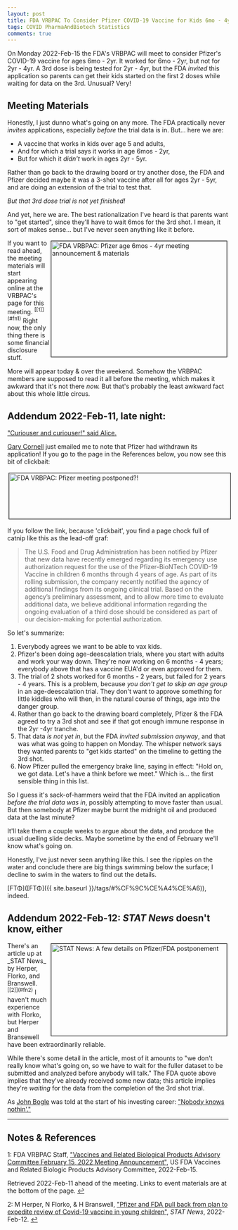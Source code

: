 ```yaml
---
layout: post
title: FDA VRBPAC To Consider Pfizer COVID-19 Vaccine for Kids 6mo - 4yr
tags: COVID PharmaAndBiotech Statistics
comments: true
---
```


On Monday 2022-Feb-15 the FDA's VRBPAC will meet to consider Pfizer's COVID-19 vaccine for
ages 6mo - 2yr.  It worked for 6mo - 2yr, but not for 2yr - 4yr.  A 3rd dose is being
tested for 2yr - 4yr, but the FDA _invited_ this application so parents can get their kids
started on the first 2 doses while waiting for data on the 3rd.  Unusual?  Very!  

## Meeting Materials  

Honestly, I just dunno what's going on any more.  The FDA practically never _invites_
applications, especially _before_ the trial data is in.  But&hellip; here we are: 
- A vaccine that works in kids over age 5 and adults,
- And for which a trial says it works in age 6mos - 2yr,
- But for which it _didn't_ work in ages 2yr - 5yr.  

Rather than go back to the drawing board or try another dose, the FDA and Pfizer decided
maybe it was a 3-shot vaccine after all for ages 2yr - 5yr, and are doing an extension of
the trial to test that.  

_But that 3rd dose trial is not yet finished!_  

And yet, here we are.  The best rationalization I've heard is that parents want to "get
started", since they'll have to wait 6mos for the 3rd shot.  I mean, it sort of makes
sense&hellip; but I've never seen anything like it before.  

<img src="{{ site.baseurl }}/images/2022-02-11-upcoming-pfizer-kids-fda-vrbpac-announcement.jpg" width="400" height="263" alt="FDA VRBPAC: Pfizer age 6mos - 4yr meeting announcement &amp; materials" title="FDA VRBPAC: Pfizer age 6mos - 4yr meeting announcement &amp; materials" style="float: right; margin: 3px 3px 3px 3px; border: 1px solid #000000;">
If you want to read ahead, the meeting materials will start appearing online at the
VRBPAC's page for this meeting. <sup id="fn1a">[[1]](#fn1)</sup>  Right now, the only
thing there is some financial disclosure stuff.  

More will appear today &amp; over the weekend.  Somehow the VRBPAC members are supposed to
read it all before the meeting, which makes it awkward that it's not there _now._  But
that's probably the least awkward fact about this whole little circus.  


## Addendum 2022-Feb-11, late night:  

["Curiouser and curiouser!" said Alice.](https://www.cs.cmu.edu/~rgs/alice-II.html)  

[Gary Cornell](https://www.garycornell.com/) just emailed me to note that Pfizer had
withdrawn its application!  If you go to the page in the References below, you now see
this bit of clickbait:  

<img src="{{ site.baseurl }}/images/2022-02-11-upcoming-pfizer-kids-fda-vrbpac-postponement.jpg" width="730" height="104" alt="FDA VRBPAC: Pfizer meeting postponed?!" title="FDA VRBPAC: Pfizer meeting postponed?!" style="display: inline-block; margin: 3px 3px 3px 3px; border: 1px solid #000000;">

If you follow the link, because 'clickbait', you find a page chock full of catnip like
this as the lead-off graf:  

> The U.S. Food and Drug Administration has been notified by Pfizer that new data have
> recently emerged regarding its emergency use authorization request for the use of the
> Pfizer-BioNTech COVID-19 Vaccine in children 6 months through 4 years of age. As part of
> its rolling submission, the company recently notified the agency of additional findings
> from its ongoing clinical trial. Based on the agency’s preliminary assessment, and to
> allow more time to evaluate additional data, we believe additional information regarding
> the ongoing evaluation of a third dose should be considered as part of our decision-making
> for potential authorization.  

So let's summarize:  
1. Everybody agrees we want to be able to vax kids.  
2. Pfizer's been doing age-deescalation trials, where you start with adults and work your
   way down.  They're now working on 6 months - 4 years; everybody above that has a
   vaccine EUA'd or even approved for them.  
3. The trial of 2 shots worked for 6 months - 2 years, but failed for 2 years - 4 years.
   This is a problem, because _you don't get to skip an age group_ in an age-deescalation
   trial.  They don't want to approve something for little kiddles who will then, in the
   natural course of things, age into the danger group.  
4. Rather than go back to the drawing board completely, Pfizer &amp; the FDA agreed to try
   a 3rd shot and see if that got enough immune response in the 2yr -4yr tranche.  
5. That data _is not yet in_, but the FDA _invited submission anyway_, and that was 
   what was going to happen on Monday.  The whisper network says they wanted parents to
   "get kids started" on the timeline to getting the 3rd shot.  
6. Now Pfizer pulled the emergency brake line, saying in effect: "Hold on, we got data.
   Let's have a think before we meet."  Which is&hellip; the first sensible thing in this
   list.  
   
So I guess it's sack-of-hammers weird that the FDA invited an application
_before the trial data was in_, possibly attempting to move faster than usual.  But then
somebody at Pfizer maybe burnt the midnight oil and produced data at the last minute?  

It'll take them a couple weeks to argue about the data, and produce the usual duelling
slide decks.  Maybe sometime by the end of February we'll know what's going on.  

Honestly, I've just never seen anything like this.  I see the ripples on the water and
conclude there are big things swimming below the surface; I decline to swim in the waters
to find out the details.  

[&Gammad;&Tau;&Phi;]([&Gammad;&Tau;&Phi;]({{ site.baseurl }}/tags/#%CF%9C%CE%A4%CE%A6)), indeed.  


## Addendum 2022-Feb-12: _STAT News_ doesn't know, either  

<img src="{{ site.baseurl }}/images/2022-02-11-upcoming-pfizer-kids-stat.jpg" width="400" height="209" alt="STAT News: A few details on Pfizer/FDA postponement" title="STAT News: A few details on Pfizer/FDA postponement" style="float: right; margin: 3px 3px 3px 3px; border: 1px solid #000000;">
There's an article up at _STAT News_ by Herper, Florko, and 
Branswell. <sup id="fn2a">[[2]](#fn2)</sup>  I haven't much experience with Florko, but
Herper and Bransewell have been extraordinarily reliable.  

While there's some detail in the article, most of it amounts to "we don't really know
what's going on, so we have to wait for the fuller dataset to be submitted and analyzed
before anybody will talk."  The FDA quote above implies that they've already received some
new data; this article implies they're _waiting_ for the data from the completion of the
3rd shot trial.  

As [John Bogle](https://en.wikipedia.org/wiki/John_C._Bogle) was told at the start of his investing career: ["Nobody knows nothin'."](https://www.bogleheads.org/forum/viewtopic.php?t=311425)  

---

## Notes &amp; References  

<!--
<sup id="fn1a">[[1]](#fn1)</sup>

<a id="fn1">1</a>: ***, ["***"](***), *** [↩](#fn1a)  

<a href="{{ site.baseurl }}/images/***"><img src="{{ site.baseurl }}/images/***" width="400" height="***" alt="***" title="***" style="float: right; margin: 3px 3px 3px 3px; border: 1px solid #000000;"></a>

<iframe width="400" height="224" src="***" allow="accelerometer; encrypted-media; gyroscope; picture-in-picture" allowfullscreen style="float: right; margin: 3px 3px 3px 3px; border: 1px solid #000000;"></iframe>
-->

<a id="fn1">1</a>: FDA VRBPAC Staff, ["Vaccines and Related Biological Products Advisory Committee February 15, 2022 Meeting Announcement"](https://www.fda.gov/advisory-committees/advisory-committee-calendar/vaccines-and-related-biological-products-advisory-committee-february-15-2022-meeting-announcement), US FDA Vaccines and Related Biologic Products Advisory Committee, 2022-Feb-15.  

Retrieved 2022-Feb-11 ahead of the meeting.  Links to event materials are at the bottom of the page. [↩](#fn1a)  

<a id="fn2">2</a>: M Herper, N Florko, &amp; H Branswell, ["Pfizer and FDA pull back from plan to expedite review of Covid-19 vaccine in young children"](https://www.statnews.com/2022/02/11/pfizer-and-fda-pull-back-from-plan-to-expedite-review-of-covid-19-vaccine-in-young-children/), _STAT News_, 2022-Feb-12. [↩](#fn2a)  
